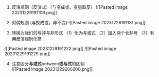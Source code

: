 1. 反演规则（反演式）（与变成或，变量取反）
![[Pasted image 20231229191106.png]]

2. 对偶规则 (与换成或，非不变)
![[Pasted image 20231229191131.png]]

3. 转换为我们的与非与非形式
（1）化为与或式
（2）加入两个长非号
（3）利用反演规则化简

![[Pasted image 20231229191222.png]]
![[Pasted image 20231229191229.png]]

4. 注意区分**与或式**between**或与式**的区别\
![[Pasted image 20231229200200.png]]